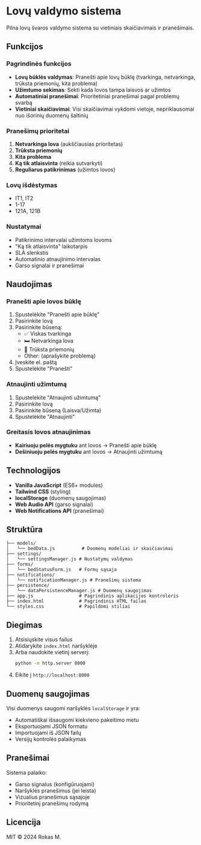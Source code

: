 # Lovų valdymo sistema

Pilna lovų švaros valdymo sistema su vietiniais skaičiavimais ir pranešimais.

## Funkcijos

### Pagrindinės funkcijos
- **Lovų būklės valdymas**: Pranešti apie lovų būklę (tvarkinga, netvarkinga, trūksta priemonių, kita problema)
- **Užimtumo sekimas**: Sekti kada lovos tampa laisvos ar užimtos
- **Automatiniai pranešimai**: Prioritetiniai pranešimai pagal problemų svarbą
- **Vietiniai skaičiavimai**: Visi skaičiavimai vykdomi vietoje, nepriklausomai nuo išorinių duomenų šaltinių

### Pranešimų prioritetai
1. **Netvarkinga lova** (aukščiausias prioritetas)
2. **Trūksta priemonių**
3. **Kita problema**
4. **Ką tik atlaisvinta** (reikia sutvarkyti)
5. **Reguliarus patikrinimas** (užimtos lovos)

### Lovų išdėstymas
- IT1, IT2
- 1-17
- 121A, 121B

### Nustatymai
- Patikrinimo intervalai užimtoms lovoms
- "Ką tik atlaisvinta" laikotarpis
- SLA slenkstis
- Automatinio atnaujinimo intervalas
- Garso signalai ir pranešimai

## Naudojimas

### Pranešti apie lovos būklę
1. Spustelėkite "Pranešti apie būklę"
2. Pasirinkite lovą
3. Pasirinkite būseną:
   - ✅ Viskas tvarkinga
   - 🛏️ Netvarkinga lova
   - 🧰 Trūksta priemonių
   - Other: (aprašykite problemą)
4. Įveskite el. paštą
5. Spustelėkite "Pranešti"

### Atnaujinti užimtumą
1. Spustelėkite "Atnaujinti užimtumą"
2. Pasirinkite lovą
3. Pasirinkite būseną (Laisva/Užimta)
4. Spustelėkite "Atnaujinti"

### Greitasis lovos atnaujinimas
- **Kairiuoju pelės mygtuku** ant lovos → Pranešti apie būklę
- **Dešiniuoju pelės mygtuku** ant lovos → Atnaujinti užimtumą

## Technologijos

- **Vanilla JavaScript** (ES6+ modules)
- **Tailwind CSS** (styling)
- **localStorage** (duomenų saugojimas)
- **Web Audio API** (garso signalai)
- **Web Notifications API** (pranešimai)

## Struktūra

```
├── models/
│   └── bedData.js          # Duomenų modeliai ir skaičiavimai
├── settings/
│   └── settingsManager.js # Nustatymų valdymas
├── forms/
│   └── bedStatusForm.js   # Formų sąsaja
├── notifications/
│   └── notificationManager.js # Pranešimų sistema
├── persistence/
│   └── dataPersistenceManager.js # Duomenų saugojimas
├── app.js                 # Pagrindinis aplikacijos kontroleris
├── index.html             # Pagrindinis HTML failas
└── styles.css             # Papildomi stiliai
```

## Diegimas

1. Atsisiųskite visus failus
2. Atidarykite `index.html` naršyklėje
3. Arba naudokite vietinį serverį:
   ```bash
   python -m http.server 8000
   ```
4. Eikite į `http://localhost:8000`

## Duomenų saugojimas

Visi duomenys saugomi naršyklės `localStorage` ir yra:
- Automatiškai išsaugomi kiekvieno pakeitimo metu
- Eksportuojami JSON formatu
- Importuojami iš JSON failų
- Versijų kontrolės palaikymas

## Pranešimai

Sistema palaiko:
- Garso signalus (konfigūruojami)
- Naršyklės pranešimus (jei leista)
- Vizualius pranešimus sąsajoje
- Prioritetinį pranešimų rodymą

## Licencija
MIT © 2024 Rokas M.